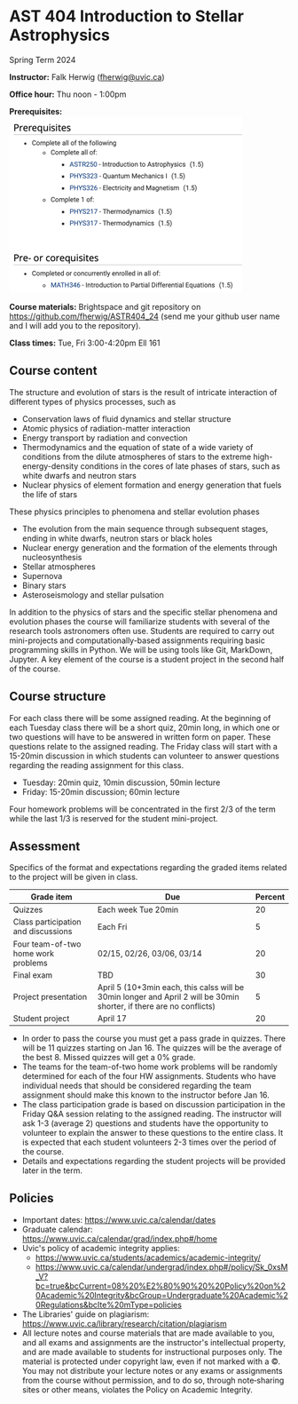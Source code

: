 # AST 404 Introduction to Stellar Astrophysics

Spring Term 2024

**Instructor:** Falk Herwig (fherwig@uvic.ca)

**Office hour:** Thu noon - 1:00pm

**Prerequisites:**
<img src="Syllabus.assets/image-20240109120352813.png" alt="image-20240109120352813" style="zoom:50%;" />



**Course materials:** Brightspace and git repository on https://github.com/fherwig/ASTR404_24 (send me your github user name and I will add you to the repository).

**Class times:** Tue, Fri 3:00-4:20pm Ell 161

## Course content

The structure and evolution of stars is the result of intricate interaction of different types of physics processes, such as 

* Conservation laws of fluid dynamics and stellar structure 
* Atomic physics of radiation-matter interaction
* Energy transport by radiation and convection
* Thermodynamics and the equation of state of a wide variety of conditions from the dilute atmospheres of stars to the extreme high-energy-density conditions in the cores of late phases of stars, such as white dwarfs and neutron stars
* Nuclear physics of element formation and energy generation that fuels the life of stars

These physics principles to phenomena and stellar evolution phases

* The evolution from the main sequence through subsequent stages, ending in white dwarfs, neutron stars or black holes
* Nuclear energy generation and the formation of the elements through nucleosynthesis
* Stellar atmospheres
* Supernova 
* Binary stars
* Asteroseismology and stellar pulsation

In addition to the physics of stars and the specific stellar phenomena and evolution phases the course will familiarize students with several of the research tools astronomers often use. Students are required to carry out mini-projects and computationally-based assignments requiring basic programming skills in Python. We will be using tools like Git, MarkDown, Jupyter. A key element of the course is a student project in the second half of the course.

## Course structure

For each class there will be some assigned reading. At the beginning of each Tuesday class there will be a short quiz, 20min long, in which one or two questions will have to be answered in written form on paper. These questions relate to the assigned reading. The Friday class will start with a 15-20min discussion in which students can volunteer to answer questions regarding the reading assignment for this class.  

* Tuesday: 20min quiz, 10min discussion, 50min lecture
* Friday: 15-20min discussion; 60min lecture

Four homework problems will be concentrated in the first 2/3 of the term while the last 1/3 is reserved for the student mini-project. 

## Assessment

Specifics of the format and expectations regarding the graded items related to the project will be given in class.

| Grade item                          | Due                 | Percent |
| ----------------------------------- | ------------------- | ------- |
| Quizzes                             | Each week Tue 20min | 20   |
| Class participation and discussions | Each Fri            | 5    |
|  Four team-of-two home work problems| 02/15, 02/26, 03/06, 03/14  | 20 |
| Final exam                          | TBD                 | 30     |
| Project presentation                | April 5 (10+3min each, this calss will be 30min longer and April 2 will be 30min shorter, if there are no conflicts)    | 5   |
| Student project                     | April 17            | 20     |

* In order to pass the course you must get a pass grade in quizzes. There will be 11 quizzes starting on Jan 16. The quizzes will be the average of the best 8. Missed quizzes will get a 0% grade. 
* The teams for the team-of-two home work problems will be randomly determined for each of the four HW assignments. Students who have individual needs that should be considered regarding the team assignment should make this known to the instructor before Jan 16.
* The class participation grade is based on discussion participation in the Friday Q&A session relating to the assigned reading. The instructor will ask 1-3 (average 2) questions and students have the opportunity to volunteer to explain the answer to these questions to the entire class. It is expected that each student volunteers 2-3 times over the period of the course.
* Details and expectations regarding the student projects will be provided later in the term.

 

## Policies

* Important dates: https://www.uvic.ca/calendar/dates
* Graduate calendar: https://www.uvic.ca/calendar/grad/index.php#/home
* Uvic's policy of academic integrity applies: 
  * https://www.uvic.ca/students/academics/academic-integrity/
  * https://www.uvic.ca/calendar/undergrad/index.php#/policy/Sk_0xsM_V?bc=true&bcCurrent=08%20%E2%80%90%20%20Policy%20on%20Academic%20Integrity&bcGroup=Undergraduate%20Academic%20Regulations&bcIte%20mType=policies
* The Libraries' guide on plagiarism: https://www.uvic.ca/library/research/citation/plagiarism
* All lecture notes and course materials that are made available to you, and all exams and assignments are the instructor's intellectual property, and are made available to students for instructional purposes only.  The material is protected under copyright law, even if not marked with a ©. You may not distribute your lecture notes or any exams or assignments from the course without  permission, and to do so, through note‐sharing sites or other means, violates the Policy on Academic Integrity.  

  

